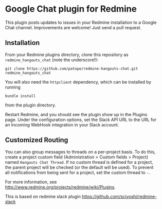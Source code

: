 # Google Chat plugin for Redmine

This plugin posts updates to issues in your Redmine installation to a Google Chat
channel. Improvements are welcome! Just send a pull request.

## Installation

From your Redmine plugins directory, clone this repository as `redmine_hangouts_chat` (note
the underscore!):

    git clone https://github.com/patope/redmine-hangouts-chat.git redmine_hangouts_chat

You will also need the `httpclient` dependency, which can be installed by running

    bundle install

from the plugin directory.

Restart Redmine, and you should see the plugin show up in the Plugins page.
Under the configuration options, set the Slack API URL to the URL for an
Incoming WebHook integration in your Slack account.

## Customized Routing

You can also group messages to threads on a per-project basis. To
do this, create a project custom field (Administration > Custom fields > Project)
named `Hangouts Chat Thread`. If no custom thread is defined for a project, the parent
project will be checked (or the default will be used). To prevent all notifications
from being sent for a project, set the custom thread to `-`.

For more information, see http://www.redmine.org/projects/redmine/wiki/Plugins.

This is based on redmine slack plugin https://github.com/sciyoshi/redmine-slack
